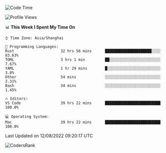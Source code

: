 <!--START_SECTION:waka-->
![Code Time](http://img.shields.io/badge/Code%20Time-1%2C621%20hrs%205%20mins-blue)

![Profile Views](http://img.shields.io/badge/Profile%20Views-52-blue)

📊 **This Week I Spent My Time On** 

```text
⌚︎ Time Zone: Asia/Shanghai

💬 Programming Languages: 
Rust                     32 hrs 56 mins      █████████████████████░░░░   83.63% 
TOML                     3 hrs 1 min         ██░░░░░░░░░░░░░░░░░░░░░░░   7.67% 
YAML                     1 hr 29 mins        █░░░░░░░░░░░░░░░░░░░░░░░░   3.8% 
Other                    54 mins             ░░░░░░░░░░░░░░░░░░░░░░░░░   2.31% 
Bash                     34 mins             ░░░░░░░░░░░░░░░░░░░░░░░░░   1.45%

🔥 Editors: 
VS Code                  39 hrs 22 mins      █████████████████████████   100.0%

💻 Operating System: 
Mac                      39 hrs 22 mins      █████████████████████████   100.0%

```


 Last Updated on 12/08/2022 09:20:17 UTC
<!--END_SECTION:waka-->

![CodersRank](https://cr-skills-chart-widget.azurewebsites.net/api/api?username=BugenZhao&padding=16&tooltip=true&branding=false&sort-by-score=true&skills=Rust%2C%20Swift%2C%20C%2C%20TypeScript%2C%20Java%2C%20Go%2C%20Dart%2C%20C%2B%2B%2C%20Python%2C%20Assembly%2C%20Shell%2C%20Kotlin)
